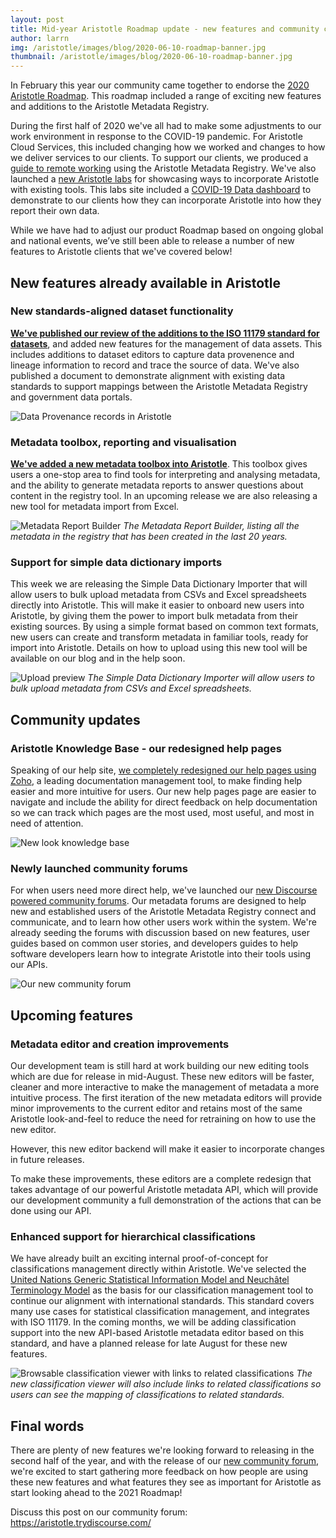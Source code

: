 ```yaml
---
layout: post
title: Mid-year Aristotle Roadmap update - new features and community changes
author: larrn
img: /aristotle/images/blog/2020-06-10-roadmap-banner.jpg
thumbnail: /aristotle/images/blog/2020-06-10-roadmap-banner.jpg
---
```


In February this year our community came together to endorse the [2020 Aristotle Roadmap](/blog/2020/02/2020-aristotle-development-roadmap-meeting.html). This roadmap included a range of exciting new features and additions to the Aristotle Metadata Registry.

During the first half of 2020 we've all had to make some adjustments to our work environment in response to the COVID-19 pandemic. For Aristotle Cloud Services, this included changing how we worked and changes to how we deliver services to our clients. To support our clients, we produced a [guide to remote working](/blog/2020/03/aristotles-guide-to-remote-working.html) using the Aristotle Metadata Registry. We've also launched a [new Aristotle labs](/blog/2020/05/launching-aristotle-labs-covid-dashboard.html) for showcasing ways to incorporate Aristotle with existing tools. This labs site included a [COVID-19 Data dashboard](https://labs.aristotlemetadata.com/#/covid/graph) to demonstrate to our clients how they can incorporate Aristotle into how they report their own data.


While we have had to adjust our product Roadmap based on ongoing global and national events, we’ve still been able to release a number of new features to Aristotle clients that we've covered below!

## New features already available in Aristotle

### New standards-aligned dataset functionality

**[We've published our review of the additions to the ISO 11179 standard for datasets](/blog/2020/06/new-dataset-functionality.html)**, and added new features for the management of data assets. This includes additions to dataset editors to capture data provenence and lineage information to record and trace the source of data. We've also published a document to demonstrate alignment with existing data standards to support mappings between the Aristotle Metadata Registry and government data portals.

![Data Provenance records in Aristotle](/aristotle/images/blog/2020-06-10-data-provenance.png "Data Provenance records in Aristotle")

### Metadata toolbox, reporting and visualisation

**[We've added a new metadata toolbox into Aristotle](/blog/2020/06/launching-aristotle-toolbox.html)**. This toolbox gives users a one-stop area to find tools for interpreting and analysing metadata, and the ability to generate metadata reports to answer questions about content in the registry tool. In an upcoming release we are also releasing a new tool for metadata import from Excel.

![Metadata Report Builder](/aristotle/images/blog/2020-06-data-report-builder.png "Metadata Report Builder")
*The Metadata Report Builder, listing all the metadata in the registry that has been created in the last 20 years.*

### Support for simple data dictionary imports

This week we are releasing the Simple Data Dictionary Importer that will allow users to bulk upload metadata from CSVs and Excel spreadsheets directly into Aristotle. This will make it easier to onboard new users into Aristotle, by giving them the power to import bulk metadata from their existing sources. By using a simple format based on common text formats, new users can create and transform metadata in familiar tools, ready for import into Aristotle. Details on how to upload using this new tool will be available on our blog and in the help soon.

![Upload preview](/aristotle/images/blog/2020-06-sddf-preview.png "Upload preview")
*The Simple Data Dictionary Importer will allow users to bulk upload metadata from CSVs and Excel spreadsheets.*

## Community updates

### Aristotle Knowledge Base - our redesigned help pages

Speaking of our help site, [we completely redesigned our help pages using Zoho](https://desk.zoho.com.au/portal/aristotlecloudservicesaustralia/kb/), a leading documentation management tool, to make finding help easier and more intuitive for users. Our new help pages page are easier to navigate and include the ability for direct feedback on help documentation so we can track which pages are the most used, most useful, and most in need of attention.

![New look knowledge base](/aristotle/images/blog/2020-06-new-look-kb.png "New look knowledge base")

### Newly launched community forums

For when users need more direct help, we've launched our [new Discourse powered community forums](https://aristotle.trydiscourse.com/). Our metadata forums are designed to help new and established users of the Aristotle Metadata Registry connect and communicate, and to learn how other users work within the system. We're already seeding the forums with discussion based on new features, user guides based on common user stories, and developers guides to help software developers learn how to integrate Aristotle into their tools using our APIs.

![Our new community forum](/aristotle/images/blog/2020-06-forum.png "Our new community forum")

## Upcoming features

### Metadata editor and creation improvements

Our development team is still hard at work building our new editing tools which are due for release in mid-August.
These new editors will be faster, cleaner and more interactive to make the management of metadata a more intuitive process. The first iteration of the new metadata editors will provide minor improvements to the current editor and retains most of the same Aristotle look-and-feel to reduce the need for retraining on how to use the new editor.

However, this new editor backend will make it easier to incorporate changes in future releases.

To make these improvements, these editors are a complete redesign that takes advantage of our powerful Aristotle metadata API, which will provide our development community a full demonstration of the actions that can be done using our API.

### Enhanced support for hierarchical classifications

We have already built an exciting internal proof-of-concept for classifications management directly within Aristotle. We've selected the [United Nations Generic Statistical Information Model and Neuchâtel Terminology Model](https://statswiki.unece.org/display/gsim/Statistical+Classification+Model) as the basis for our classification management tool to continue our alignment with international standards. This standard covers many use cases for statistical classification management, and integrates with ISO 11179. In the coming months, we will be adding classification support into the new API-based Aristotle metadata editor based on this standard, and have a planned release for late August for these new features.

![Browsable classification viewer with links to related classifications](/aristotle/images/blog/2020-06-classification-viewer.png "Browsable classification viewer with links to related classifications")
*The new classification viewer will also include links to related classifications so users can see the mapping of classifications to related standards.*


## Final words

There are plenty of new features we're looking forward to releasing in the second half of the year, and with the release of our [new community forum](https://aristotle.trydiscourse.com/), we're excited to start gathering more feedback on how people are using these new features and what features they see as important for Aristotle as start looking ahead to the 2021 Roadmap!


Discuss this post on our community forum: https://aristotle.trydiscourse.com/
